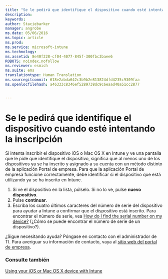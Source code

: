 ```yaml
---
title: "Se le pedirá que identifique el dispositivo cuando esté intentando la inscripción | Microsoft Intune"
description: 
keywords: 
author: Staciebarker
manager: angrobe
ms.date: 05/06/2016
ms.topic: article
ms.prod: 
ms.service: microsoft-intune
ms.technology: 
ms.assetid: 8e40f228-cf04-4077-845f-300fbc3baee6
ROBOTS: noindex,nofollow
ms.reviewer: esmich
ms.suite: ems
translationtype: Human Translation
ms.sourcegitcommit: 618e2abda642c3b9b2e813824dfd4235c9309faa
ms.openlocfilehash: a46333c8346ef5289738dc9c6eaad40a51cc2877


---
```



# Se le pedirá que identifique el dispositivo cuando esté intentando la inscripción

Si intenta inscribir el dispositivo iOS o Mac OS X en Intune y ve una pantalla que le pide que identifique el dispositivo, significa que al menos uno de los dispositivos ya se ha inscrito y asignado a su cuenta con un método distinto de la aplicación Portal de empresa. Para que la aplicación Portal de empresa funcione correctamente, debe identificar si el dispositivo que está utilizando ya se ha inscrito en Intune.

1. Si ve el dispositivo en la lista, púlselo. Si no lo ve, pulse **nuevo dispositivo**.
2. Pulse **continuar**.
3. Escriba los cuatro últimos caracteres del número de serie del dispositivo para ayudar a Intune a confirmar que el dispositivo está inscrito. Para encontrar el número de serie, vea [How do I find the serial number on my device?](how-do-i-find-the-serial-number-on-my-device-ios.md) (¿Cómo se puede encontrar el número de serie de un dispositivo?).

¿Sigue necesitando ayuda? Póngase en contacto con el administrador de TI. Para averiguar su información de contacto, vaya al [sitio web del portal de empresa](http://portal.manage.microsoft.com).

### Consulte también
[Using your iOS or Mac OS X device with Intune](using-your-ios-or-mac-os-x-device-with-intune.md)



<!--HONumber=Jul16_HO4-->


